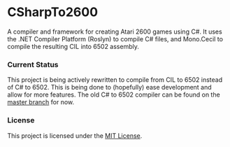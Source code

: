 # CSharpTo2600
A compiler and framework for creating Atari 2600 games using C#. It uses the .NET Compiler Platform (Roslyn) to compile C# files, and Mono.Cecil to compile the resulting CIL into 6502 assembly.

### Current Status
This project is being actively rewritten to compile from CIL to 6502 instead of C# to 6502. This is being done to (hopefully) ease development and allow for more features.
The old C# to 6502 compiler can be found on the [master branch](https://github.com/Yttrmin/CSharpTo2600/tree/master) for now.

### License
This project is licensed under the [MIT License](./LICENSE.txt).
